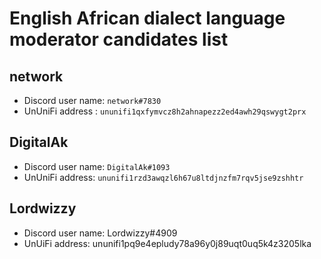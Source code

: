 # English African dialect language moderator candidates list

## network

- Discord user name: `network#7830`
- UnUniFi address : `ununifi1qxfymvcz8h2ahnapezz2ed4awh29qswygt2prx`

## DigitalAk

- Discord user name: `DigitalAk#1093`
- UnUniFi address: `ununifi1rzd3awqzl6h67u8ltdjnzfm7rqv5jse9zshhtr`

## Lordwizzy

- Discord user name: Lordwizzy#4909
- UnUiFi address: ununifi1pq9e4epludy78a96y0j89uqt0uq5k4z3205lka
